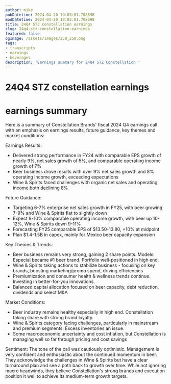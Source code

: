 ```yaml
---
author: mike
pubDatetime: 2024-04-20 19:03:01.708698
modDatetime: 2024-04-20 19:03:01.708698
title: 24Q4 STZ constellation earnings
slug: 24q4-stz-constellation-earnings
featured: false
ogImage: /assets/images/250_250.png
tags:
- transcripts
- earnings
- beverages
description: 'Earnings summary for 24Q4 STZ Constellation '
---
```

# 24Q4 STZ constellation earnings

# earnings summary
Here is a summary of Constellation Brands' fiscal 2024 Q4 earnings call with an emphasis on earnings results, future guidance, key themes and market conditions:

Earnings Results:
- Delivered strong performance in FY24 with comparable EPS growth of nearly 9%, net sales growth of 5%, and comparable operating income growth of 7% 
- Beer business drove results with over 9% net sales growth and 8% operating income growth, exceeding expectations
- Wine & Spirits faced challenges with organic net sales and operating income both declining 8% 

Future Guidance:
- Targeting 6-7% enterprise net sales growth in FY25, with beer growing 7-9% and Wine & Spirits flat to slightly down 
- Expect 8-10% comparable operating income growth, with beer up 10-12%, Wine & Spirits down 9-11%
- Forecasting FY25 comparable EPS of $13.50-13.80, +10% at midpoint
- Plan $1.4-1.5B in capex, mainly for Mexico beer capacity expansion

Key Themes & Trends:
- Beer business remains very strong, gaining 2 share points. Modelo Especial became #1 beer brand. Portfolio well-positioned in high end.
- Wine & Spirits taking actions to stabilize business - focusing on key brands, boosting marketing/promo spend, driving efficiencies 
- Premiumization and consumer health & wellness trends continue. Investing in better-for-you innovations.
- Balanced capital allocation focused on beer capacity, debt reduction, dividends and select M&A

Market Conditions:
- Beer industry remains healthy especially in high end. Constellation taking share with strong brand loyalty. 
- Wine & Spirits category facing challenges, particularly in mainstream and premium segments. Excess inventories an issue.
- Some macroeconomic uncertainty and cost inflation, but Constellation is managing well so far through pricing and cost savings

Sentiment: The tone of the call was cautiously optimistic. Management is very confident and enthusiastic about the continued momentum in beer. They acknowledge the challenges in Wine & Spirits but have a clear turnaround plan and see a path back to growth over time. While not ignoring macro headwinds, they believe Constellation's strong brands and execution position it well to achieve its medium-term growth targets.